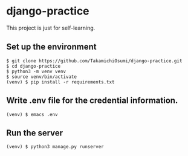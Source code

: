 # django-practice

This project is just for self-learning.

## Set up the environment

```
$ git clone https://github.com/TakamichiOsumi/django-practice.git
$ cd django-practice
$ python3 -m venv venv
$ source venv/bin/activate
(venv) $ pip install -r requirements.txt
```

## Write .env file for the credential information.
```
(venv) $ emacs .env
```

## Run the server
```
(venv) $ python3 manage.py runserver
```

